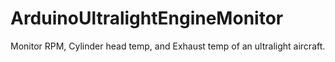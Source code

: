 # ArduinoUltralightEngineMonitor
Monitor RPM, Cylinder head temp, and Exhaust temp of an ultralight aircraft.
